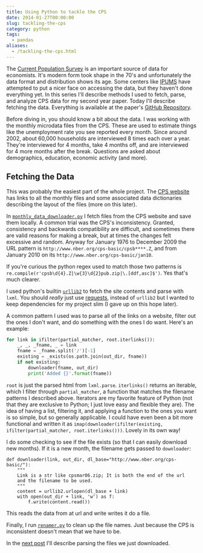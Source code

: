 ```yaml
---
title: Using Python to tackle the CPS
date: 2014-01-27T00:00:00
slug: tackling-the-cps
category: python
tags:
  - pandas
aliases:
  - /tackling-the-cps.html
---
```


The [Current Population Survey](http://www.census.gov/cps/) is an important source of data for economists. It's modern form took shape in the 70's and unfortunately the data format and distribution shows its age. Some centers like [IPUMS](https://cps.ipums.org/cps/) have attempted to put a nicer face on accessing the data, but they haven't done everything yet. In this series I'll describe methods I used to fetch, parse, and analyze CPS data for my second year paper. Today I'll describe fetching the data. Everything is available at the paper's [GitHub Repository](https://github.com/TomAugspurger/dnwr-zlb).

Before diving in, you should know a bit about the data. I was working with the monthly microdata files from the CPS. These are used to estimate things like the unemployment rate you see reported every month. Since around 2002, about 60,000 households are interviewed 8 times each over a year. They're interviewed for 4 months, take 4 months off, and are interviewed for 4 more months after the break. Questions are asked about demographics, education, economic activity (and more).

## Fetching the Data

This was probably the easiest part of the whole project.
The [CPS website](http://www.nber.org/data/cps_basic.html) has links to all the monthly files and some associated data dictionaries describing the layout of the files (more on this later).

In [`monthly_data_downloader.py`](https://github.com/TomAugspurger/dnwr-zlb/blob/master/data_wrangling/cps_wrangling/panel_construction/monthly_data_downloader.py) I fetch files from the CPS website and save them locally.  A common trial was the CPS's inconsistency. Granted, consistency and backwards compatibility are difficult, and sometimes there are valid reasons for making a break, but at times the changes felt excessive and random. Anyway for January 1976 to December 2009 the URL pattern is `http://www.nber.org/cps-basic/cpsb****.Z`, and from January 2010 on its `http://www.nber.org/cps-basic/jan10`.

If you're curious the python regex used to match those two patterns is `re.compile(r'cpsb\d{4}.Z|\w{3}\d{2}pub.zip|\.[ddf,asc]$')`. Yes that's much clearer.

I used python's builtin [`urllib2`](http://docs.python.org/2/library/urllib2.html) to fetch the site contents and parse with `lxml`. You should *really* just use [requests](http://docs.python-requests.org/en/latest/), instead of `urllib2` but I wanted to keep dependencies for my project slim (I gave up on this hope later).

A common pattern I used was to parse all of the links on a website, filter out the ones I don't want, and do something with the ones I do want. Here's an example:

```python
for link in ifilter(partial_matcher, root.iterlinks()):
    _, _, _fname, _ = link
    fname = _fname.split('/')[-1]
    existing = _exists(os.path.join(out_dir, fname))
    if not existing:
        downloader(fname, out_dir)
        print('Added {}'.format(fname))
```

`root` is just the parsed html from `lxml.parse`. `iterlinks()` returns an iterable, which I filter through `partial_matcher`, a function that matches the filename patterns I described above. Iterators are my favorite feature of Python (not that they are exclusive to Python; I just love easy and flexible they are). The idea of having a list, filtering it, and applying a function to the ones you want is so simple, but so generally applicable. I could have even been a bit more functional and written it as `imap(downloader(ifilter(existing, ifilter(partial_matcher, root.iterlinks()))`. Lovely in its own way!

I do some checking to see if the file exists (so that I can easily download new months). If it is a new month, the filename gets passed to `downloader`:

```
def downloader(link, out_dir, dl_base="http://www.nber.org/cps-basic/"):
    """
    Link is a str like cpsmar06.zip; It is both the end of the url
    and the filename to be used.
    """
    content = urllib2.urlopen(dl_base + link)
    with open(out_dir + link, 'w') as f:
        f.write(content.read())
```

This reads the data from at url and write writes it do a file.

Finally, I run [`renamer.py`](https://github.com/TomAugspurger/dnwr-zlb/blob/master/data_wrangling/cps_wrangling/panel_construction/renamer.py) to clean up the file names. Just because the CPS is inconsistent doesn't mean that we have to be.

In the [next post](http://tomaugspurger.net/blog/2014/02/04/tackling%20the%20cps%20(part%202)/) I'll describe parsing the files we just downloaded.
